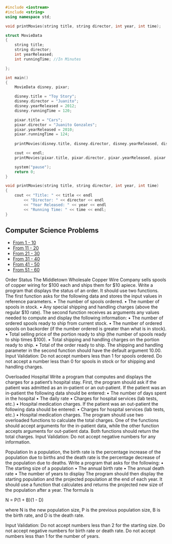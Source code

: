 ```cpp
#include <iostream>
#include <string>
using namespace std;

void printMovies(string title, string director, int year, int time);

struct MovieData
{
	string title;
	string director;
	int yearReleased;
	int runningTime; //In Minutes

};

int main()
{	
	MovieData disney, pixar;

	disney.title = "Toy Story";
	disney.director = "Juanito";
	disney.yearReleased = 2012;
	disney.runningTime = 120;

	pixar.title = "Cars";
	pixar.director = "Juanito Gonzales";
	pixar.yearReleased = 2010;
	pixar.runningTime = 124;
	
	printMovies(disney.title, disney.director, disney.yearReleased, disney.runningTime);

	cout << endl;
	printMovies(pixar.title, pixar.director, pixar.yearReleased, pixar.runningTime);

	system("pause");
	return 0;
}

void printMovies(string title, string director, int year, int time)
{
	cout << "Title: " << title << endl
		<< "Director: " << director << endl
		<< "Year Released: " << year << endl
		<< "Running Time: " << time << endl;
}

```
## Computer Science Problems

- [From 1 - 10](1-10)
- [From 11 - 20](11-20)
- [From 21 - 30](21-30)
- [From 31 - 40](31-40)
- [From 41 - 50](41-50)
- [From 51 - 60](51-60)


Order Status
The Middletown Wholesale Copper Wire Company sells spools of copper wiring for $100 each and ships them for $10 apiece. Write a program that displays the status of an order. It should use two functions. The first function asks for the following data and stores the input values in reference parameters.
• The number of spools ordered.
• The number of spools in stock.
• Any special shipping and handling charges (above the regular $10 rate).
The second function receives as arguments any values needed to compute and display the following information:
• The number of ordered spools ready to ship from current stock.
• The number of ordered spools on backorder (if the number ordered is greater than what is in stock).
• Total selling price of the portion ready to ship (the number of spools ready to ship times $100).
• Total shipping and handling charges on the portion ready to ship.
• Total of the order ready to ship.
The shipping and handling parameter in the second function should have the default argument 10.00.
Input Validation: Do not accept numbers less than 1 for spools ordered. Do not accept a number less than 0 for spools in stock or for shipping and handling charges.

Overloaded Hospital
Write a program that computes and displays the charges for a patient’s hospital stay. First, the program should ask if the patient was admitted as an in-patient or an out-patient. If the patient was an in-patient the following data should be entered:
• The number of days spent in the hospital
• The daily rate
• Charges for hospital services (lab tests, etc.)
• Hospital medication charges.
If the patient was an out-patient the following data should be entered:
• Charges for hospital services (lab tests, etc.)
• Hospital medication charges.
The program should use two overloaded functions to calculate the total charges. One of the functions should accept arguments for the in-patient data, while the other function accepts arguments for out-patient data. Both functions should return the total charges.
Input Validation: Do not accept negative numbers for any information.

Population
In a population, the birth rate is the percentage increase of the population due to births and the death rate is the percentage decrease of the population due to deaths. Write a program that asks for the following:
• The starting size of a population
• The annual birth rate
• The annual death rate
• The number of years to display
The program should then display the starting population and the projected population at the end of each year. It should use a function that calculates and returns the projected new size of the population after a year. The formula is

N = P(1 + B)(1 - D)

where N is the new population size, P is the previous population size, B is the birth rate, and D is the death rate.

Input Validation: Do not accept numbers less than 2 for the starting size. Do not accept negative numbers for birth rate or death rate. Do not accept numbers less than 1 for the number of years.
